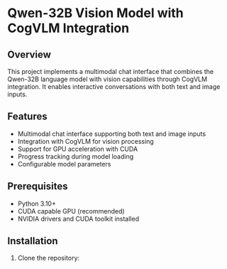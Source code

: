 # Qwen-32B Vision Model with CogVLM Integration

## Overview
This project implements a multimodal chat interface that combines the Qwen-32B language model with vision capabilities through CogVLM integration. It enables interactive conversations with both text and image inputs.

## Features
- Multimodal chat interface supporting both text and image inputs
- Integration with CogVLM for vision processing
- Support for GPU acceleration with CUDA
- Progress tracking during model loading
- Configurable model parameters

## Prerequisites
- Python 3.10+
- CUDA capable GPU (recommended)
- NVIDIA drivers and CUDA toolkit installed

## Installation

1. Clone the repository: 